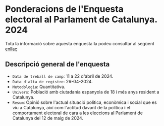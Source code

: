 # Ponderacions de l'Enquesta electoral al Parlament de Catalunya. 2024
Tota la informació sobre aquesta enquesta la podeu consultar al següent [enllaç](https://ceo.gencat.cat/ca/barometre/detall/index.html?id=9228)

## Descripció general de l'enquesta
- `Data de treball de camp`: 11 a 22 d'abril de 2024.
- `Data d'alta de registre`: 26-04-2024.
- `Metodologia`: Quantitativa.
- `Univers`: Població amb ciutadania espanyola de 18 i més anys resident a Catalunya.
- `Resum`: Opinió sobre l'actual situació política, econòmica i social que es viu a Catalunya, així com l'actitud davant de la política i el comportament electoral de cara a les eleccions al Parlament de Catalunya del 12 de maig de 2024.

